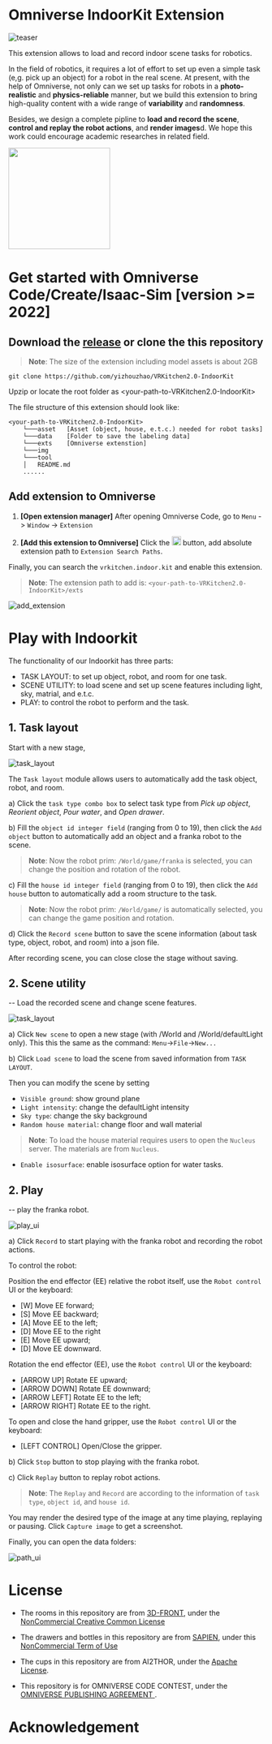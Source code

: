 # Omniverse IndoorKit Extension

![teaser](img/teaser_new.png)


This extension allows to load and record indoor scene tasks for robotics. 

In the field of robotics, it requires a lot of effort to set up even a simple task (e,g. pick up an object) for a robot in the real scene. At present, with the help of Omniverse, not only can we set up tasks for robots in a **photo-realistic** and **physics-reliable** manner, but we build this extension to bring high-quality content with a wide range of **variability** and **randomness**. 

Besides, we design a complete pipline to **load and record the scene**, **control and replay the robot actions**, and **render images**d. We hope this work could encourage academic researches in related field.


<img src="img/ui.png" width="200">

# Get started with Omniverse Code/Create/Isaac-Sim [version >= 2022]

## Download the [release]() or clone the this repository 

> **Note**:
> The size of the extension including model assets is about 2GB


```
git clone https://github.com/yizhouzhao/VRKitchen2.0-IndoorKit
```

Upzip or locate the root folder as <your-path-to-VRKitchen2.0-IndoorKit>

The file structure of this extension should look like:

```
<your-path-to-VRKitchen2.0-IndoorKit>
    └───asset   [Asset (object, house, e.t.c.) needed for robot tasks]
    └───data    [Folder to save the labeling data]
    └───exts    [Omniverse extenstion]
    └───img   
    └───tool
    │   README.md  
    ......
```

## Add extension to Omniverse

1. **[Open extension manager]** After opening Omniverse Code, go to `Menu` -> `Window` -> `Extension`

2. **[Add this extension to Omniverse]** Click the  <img src="https://github.githubassets.com/images/icons/emoji/unicode/2699.png?v8" width="18"> button, add absolute extension path to `Extension Search Paths`.

Finally, you can search the `vrkitchen.indoor.kit` and enable this extension.

> **Note**:
> The extension path to add is: `<your-path-to-VRKitchen2.0-IndoorKit>/exts`

![add_extension](img/add_extension.png)

# Play with Indoorkit

The functionality of our Indoorkit has three parts:

- TASK LAYOUT: to set up object, robot, and room for one task.
- SCENE UTILITY: to load scene and set up scene features including light, sky, matrial, and e.t.c.
- PLAY: to control the robot to perform and the task.

## 1. Task layout

Start with a new stage,

![task_layout](/img/task_ui.png)

The `Task layout` module allows users to automatically add the task object, robot, and room. 

a) Click the `task type combo box` to select task type from *Pick up object*, *Reorient object*, *Pour water*, and *Open drawer*.

b) Fill the `object id integer field` (ranging from 0 to 19), then click the `Add object` button to automatically add an object and a franka robot to the scene.

> **Note**:
> Now the robot prim: `/World/game/franka` is selected, you can change the position and rotation of the robot.

c) Fill the `house id integer field` (ranging from 0 to 19), then click the `Add house` button to automatically add a room structure to the task.

> **Note**:
> Now the robot prim: `/World/game/` is automatically selected, you can change the game position and rotation.

d) Click the `Record scene` button to save the scene information (about task type, object, robot, and room) into a json file.  

After recording scene, you can close close the stage without saving.

## 2. Scene utility

-- Load the recorded scene and change scene features.

![task_layout](/img/scene_ui.png)

a) Click `New scene` to open a new stage (with /World and /World/defaultLight only). This this the same as the command: `Menu`->`File`->`New...`

b) Click `Load scene` to load the scene from saved information from `TASK LAYOUT`.

Then you can modify the scene by setting

- `Visible ground`: show ground plane
- `Light intensity`: change the defaultLight intensity
- `Sky type`: change the sky background
- `Random house material`: change floor and wall material

>**Note**: 
>To load the house material requires users to open the `Nucleus` server. The materials are from `Nucleus`.

- `Enable isosurface`: enable isosurface option for water tasks.

## 2. Play



-- play the franka robot.

![play_ui](/img/play_ui.png)

a) Click `Record` to start playing with the franka robot and recording the robot actions.

To control the robot:

Position the end effector (EE) relative the robot itself, use the `Robot control` UI or the keyboard: 
- [W] Move EE forward; 
- [S] Move EE backward; 
- [A] Move EE to the left; 
- [D] Move EE to the right
- [E] Move EE upward; 
- [D] Move EE downward.

Rotation the end effector (EE), use the `Robot control` UI or the keyboard: 
- [ARROW UP] Rotate EE upward; 
- [ARROW DOWN] Rotate EE downward; 
- [ARROW LEFT] Rotate EE to the left; 
- [ARROW RIGHT] Rotate EE to the right.

To open and close the hand gripper, use the `Robot control` UI or the keyboard: 

- [LEFT CONTROL] Open/Close the gripper.

b) Click `Stop` button to stop playing with the franka robot.

c) Click `Replay` button to replay robot actions.

>**Note**: 
> The `Replay` and `Record` are according to the information of `task type`, `object id`, and `house id`.

You may render the desired type of the image at any time playing, replaying or pausing. Click `Capture image` to get a screenshot.

Finally, you can open the data folders:

![path_ui](img/path_ui.png)

# License

- The rooms in this repository are from [3D-FRONT](https://tianchi.aliyun.com/dataset/dataDetail?dataId=65347&lang=en-us), under the [NonCommercial Creative Common License](https://creativecommons.org/licenses/by-nc-sa/4.0/?spm=5176.12282016.0.0.2e917474Ikche7)
- The drawers and bottles in this repository are from [SAPIEN](https://sapien.ucsd.edu/), under this [NonCommercial Term of Use](https://sapien.ucsd.edu/about#term)
- The cups in this repository are from AI2THOR, under the [Apache License](https://github.com/allenai/ai2thor/blob/main/LICENSE).

- This repository is for OMNIVERSE CODE CONTEST, under the [OMNIVERSE PUBLISHING AGREEMENT
](https://developer.download.nvidia.com/Omniverse/secure/Omniverse_Publishing_Agreement_12May2022.pdf?jrPi6OXFm7gWYIsdrQGrSTgF4P3LNZ8cXw3jyHdg--8TYsFEK7bOTc5Az6My5OyURuC8xMU9_Ii1u8H7aPReCvxYFGCrc9VVKVdbfFShmc5sktkTrqywjogIpKeoYLtY-fdBX-WjCl_Vjziylc0Dddy0PXlVdlotRtzLmQ&t=eyJscyI6ImdzZW8iLCJsc2QiOiJodHRwczpcL1wvd3d3Lmdvb2dsZS5jb21cLyJ9).

# Acknowledgement